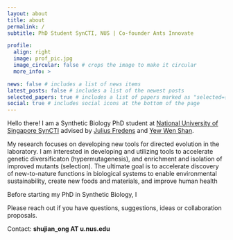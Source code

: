 ```yaml
---
layout: about
title: about
permalink: /
subtitle: PhD Student SynCTI, NUS | Co-founder Ants Innovate

profile:
  align: right
  image: prof_pic.jpg
  image_circular: false # crops the image to make it circular
  more_info: >

news: false # includes a list of news items
latest_posts: false # includes a list of the newest posts
selected_papers: true # includes a list of papers marked as "selected={true}"
social: true # includes social icons at the bottom of the page
---
```

Hello there! I am a Synthetic Biology PhD student at [National University of Singapore SynCTI](https://syncti.org/) advised by [Julius Fredens](https://www.genomeeng.org/) and [Yew Wen Shan](https://synenzyme.org/).

My research focuses on developing new tools for directed evolution in the laboratory. I am interested in developing and utilizing tools to accelerate genetic diversificaton (hypermutagenesis), and enrichment and isolation of improved mutants (selection). The ultimate goal is to accelerate discovery of new-to-nature functions in biological systems to enable environmental sustainability, create new foods and materials, and improve human health

Before starting my PhD in Synthetic Biology, I 

Please reach out if you have questions, suggestions, ideas or collaboration proposals.

Contact: **shujian_ong AT u.nus.edu** 

